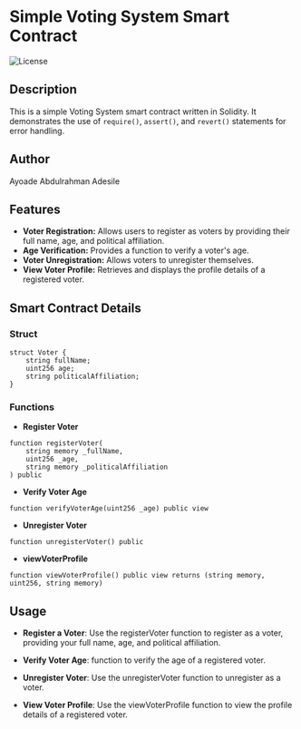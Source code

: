 # Simple Voting System Smart Contract

![License](https://img.shields.io/badge/License-MIT-blue.svg)

## Description

This is a simple Voting System smart contract written in Solidity. It demonstrates the use of `require()`, `assert()`, and `revert()` statements for error handling.

## Author

 Ayoade Abdulrahman Adesile

## Features

- **Voter Registration:** Allows users to register as voters by providing their full name, age, and political affiliation.
- **Age Verification:** Provides a function to verify a voter's age.
- **Voter Unregistration:** Allows voters to unregister themselves.
- **View Voter Profile:** Retrieves and displays the profile details of a registered voter.

## Smart Contract Details

### Struct

```solidity
struct Voter {
    string fullName;
    uint256 age;
    string politicalAffiliation;
}
```
### Functions

- **Register Voter**

```
function registerVoter(
    string memory _fullName,
    uint256 _age,
    string memory _politicalAffiliation
) public
```
- **Verify Voter Age**

```
function verifyVoterAge(uint256 _age) public view
```
- **Unregister Voter**
```
function unregisterVoter() public
```
- **viewVoterProfile**
```
function viewVoterProfile() public view returns (string memory, uint256, string memory)
```

## Usage

- **Register a Voter**: Use the registerVoter function to register as a voter, providing your full name, age, and political affiliation.


- **Verify Voter Age**: function to verify the age of a registered voter.

- **Unregister Voter**: Use the unregisterVoter function to unregister as a voter.

- **View Voter Profile**: Use the viewVoterProfile function to view the profile details of a registered voter.

